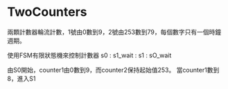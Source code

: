 # TwoCounters
兩顆計數器輪流計數，1號由0數到9，2號由253數到79，每個數字只有一個時鐘週期。

使用FSM有限狀態機來控制計數器
s0 : 
s1_wait :
s1 : 
sO_wait

由S0開始，counter1由0數到9，而counter2保持起始值253。
當counter1數到8，進入S1
